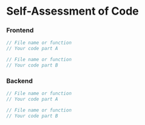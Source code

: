 # Self-Assessment of Code

### Frontend

```js
// File name or function
// Your code part A
```

```js
// File name or function
// Your code part B
```

### Backend

```js
// File name or function
// Your code part A
```

```js
// File name or function
// Your code part B
```

